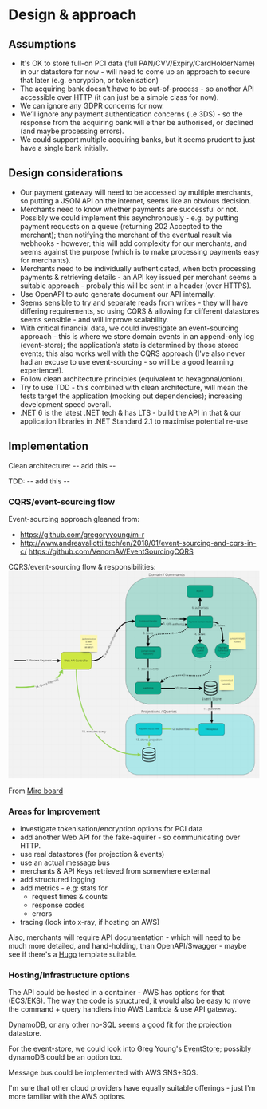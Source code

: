 # Design & approach

## Assumptions

* It's OK to store full-on PCI data (full PAN/CVV/Expiry/CardHolderName) in our datastore for now - will need to come up an approach to secure that later (e.g. encryption, or tokenisation)
* The acquiring bank doesn't have to be out-of-process - so another API accessible over HTTP (it can just be a simple class for now).
* We can ignore any GDPR concerns for now.
* We’ll ignore any payment authentication concerns (i.e 3DS) - so the response from the acquiring bank will either be authorised, or declined (and maybe processing errors).
* We could support multiple acquiring banks, but it seems prudent to just have a single bank initially.
  

## Design considerations

* Our payment gateway will need to be accessed by multiple merchants, so putting a JSON API on the internet, seems like an obvious decision.
* Merchants need to know whether payments are successful or not. Possibly we could implement this asynchronously - e.g. by putting payment requests on a queue (returning 202 Accepted to the merchant); then notifying the merchant of the eventual result via webhooks - however, this will add complexity for our merchants, and seems against the purpose (which is to make processing payments easy for merchants).
* Merchants need to be individually authenticated, when both processing payments & retrieving details - an API key issued per merchant seems a suitable approach - probaly this will be sent in a header (over HTTPS).
* Use OpenAPI to auto generate document our API internally.
* Seems sensible to try and separate reads from writes - they will have differing requirements, so using CQRS & allowing for different datastores seems sensible - and will improve scalability.
* With critical financial data, we could investigate an event-sourcing approach - this is where we store domain events in an append-only log (event-store); the application’s state is determined by those stored events;  this also works well with the CQRS approach (I've also never had an excuse to use event-sourcing - so will be a good learning experience!).
* Follow clean architecture principles (equivalent to hexagonal/onion).
* Try to use TDD - this combined with clean architecture, will mean the tests target the application (mocking out dependencies); increasing development speed overall.
* .NET 6 is the latest .NET tech & has LTS - build the API in that & our application libraries in .NET Standard 2.1 to maximise potential re-use


## Implementation

Clean architecture: -- add this -- 

TDD:  -- add this -- 


### CQRS/event-sourcing flow 

Event-sourcing approach gleaned from:
* https://github.com/gregoryyoung/m-r  
* http://www.andreavallotti.tech/en/2018/01/event-sourcing-and-cqrs-in-c/ https://github.com/VenomAV/EventSourcingCQRS



CQRS/event-sourcing flow & responsibilities:
![flow](flow.png)

From [Miro board](https://miro.com/app/board/uXjVOP8QxT8=/?invite_link_id=60414425877)



### Areas for Improvement
* investigate tokenisation/encryption options for PCI data
* add another Web API for the fake-aquirer - so communicating over HTTP.
* use real datastores (for projection & events)
* use an actual message bus
* merchants & API Keys retrieved from somewhere external
* add structured logging
* add metrics - e.g: stats for
  * request times & counts
  * response codes
  * errors
* tracing (look into x-ray, if hosting on AWS)

Also, merchants will require API documentation - which will need to be much more detailed, and hand-holding, than OpenAPI/Swagger - maybe see if there's a [Hugo](https://gohugo.io/) template suitable.

### Hosting/Infrastructure options

The API could be hosted in a container - AWS has options for that (ECS/EKS).  The way the code is structured, it would also be easy to move the command + query handlers into AWS Lambda & use API gateway.

DynamoDB, or any other no-SQL seems a good fit for the projection datastore. 

For the event-store, we could look into Greg Young's [EventStore](https://www.eventstore.com/eventstoredb); possibly dynamoDB could be an option too.

Message bus could be implemented with AWS SNS+SQS.

I'm sure that other cloud providers have equally suitable offerings - just I'm more familiar with the AWS options.